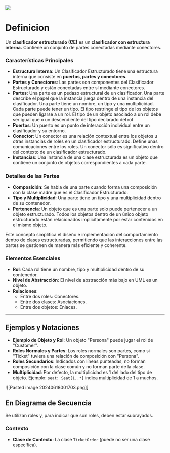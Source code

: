 
![](https://lh7-us.googleusercontent.com/docsz/AD_4nXcKiWIUZhzw9Cqln17GbpnVkEEvE4N2n3no49Ek2SxtMa6Hc_-ruFzjad4uf8eaZQsCarat-Ya6qArlPa3u2492kyNa0umdHWkjbxGjXEqVjvXggBkKVFqTpHUcyFHwFzZr9Nt1cb1arnhj9_jh7wEuhg0?key=VReuh94fGGpJZLGsXsGdUQ)

# Definicion

Un **clasificador estructurado (CE)** es un **clasificador con estructura interna.** Contiene un conjunto de partes conectadas mediante conectores.

### Características Principales

- **Estructura Interna**: Un Clasificador Estructurado tiene una estructura interna que consiste en **puertos, partes y conectores.**
- **Partes y Conectores**: Las partes son componentes del Clasificador Estructurado y están conectadas entre sí mediante conectores.
- **Partes**: Una parte es un pedazo estructural de un clasificador. Una parte describe el papel que la instancia juega dentro de una instancia del clasificador. Una parte tiene un nombre, un tipo y una multiplicidad. Cada parte puede tener un tipo. El tipo restringe el tipo de los objetos que pueden ligarse a un rol. El tipo de un objeto asociado a un rol debe ser igual que o un descendiente del tipo declarado del rol
- **Puertos**: Un puerto es un punto de interacción individual entre un clasificador y su entorno.
- **Conector**: Un conector es una relación contextual entre los objetos u otras instancias de roles en un clasificador estructurado. Define unas comunicaciones entre los roles. Un conector sólo es significativo dentro del contexto de un clasificador estructurado.
- **Instancias**: Una instancia de una clase estructurada es un objeto que contiene un conjunto de objetos correspondientes a cada parte.

### Detalles de las Partes

- **Composición**: Se habla de una parte cuando forma una composición con la clase madre que es el Clasificador Estructurado.
- **Tipo y Multiplicidad**: Una parte tiene un tipo y una multiplicidad dentro de su contenedor.
- **Pertenencia**: Un objeto que es una parte solo puede pertenecer a un objeto estructurado. Todos los objetos dentro de un único objeto estructurado están relacionados implícitamente por estar contenidos en el mismo objeto.

Este concepto simplifica el diseño e implementación del comportamiento dentro de clases estructuradas, permitiendo que las interacciones entre las partes se gestionen de manera más eficiente y coherente.
### Elementos Esenciales

- **Rol**: Cada rol tiene un nombre, tipo y multiplicidad dentro de su contenedor.
- **Nivel de Abstracción**: El nivel de abstracción más bajo en UML es un objeto.
- **Relaciones**:
  - Entre dos roles: Conectores.
  - Entre dos clases: Asociaciones.
  - Entre dos objetos: Enlaces.

---
## Ejemplos y Notaciones

- **Ejemplo de Objeto y Rol**: Un objeto "Persona" puede jugar el rol de "Customer".
- **Roles Normales y Partes**: Los roles normales son partes, como si "Ticket" tuviera una relación de composición con "Persona".
- **Roles Secundarios**: Indicados con líneas punteadas, no forman composición con la clase común y no forman parte de la clase.
- **Multiplicidad**: Por defecto, la multiplicidad es 1 del lado del tipo de objeto. Ejemplo: `seat: Seat[1..*]` indica multiplicidad de 1 a muchos.

![[Pasted image 20240618001703.png]]
## En Diagrama de Secuencia

Se utilizan roles y, para indicar que son roles, deben estar subrayados.

### Contexto

- **Clase de Contexto**: La clase `TicketOrder` (puede no ser una clase específica).






